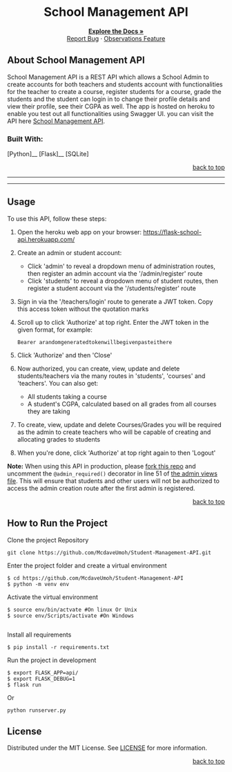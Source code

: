 <a name="readme-top"></a>

<!-- Project Name -->
<div align="center">
  <h1>School Management API</h1>
</div>

<div>
  <p align="center">
    <a href="https://github.com/McdaveUmoh/Student-Management-API#readme"><strong>Explore the Docs »</strong></a>
    <br />
    <a href="https://github.com/McdaveUmoh/Student-Management-API/issues">Report Bug</a>
    ·
    <a href="https://github.com/McdaveUmoh/Student-Management-API/issues">Observations Feature</a>
  </p>
</div>


<!-- About the Project -->
## About School Management API

 School Management API is a REST API which allows a School Admin to create accounts for both teachers and students account with functionalities for the teacher to create a course, register students for a course, grade the students and the student can login in to change their profile details and view their profile, see their CGPA as well. The app is hosted on heroku to enable you test out all functionalities using Swagger UI. you can visit the API here <a href="https://flask-school-api.herokuapp.com">School Management API</a>.

### Built With:

[Python]__
[Flask]__
[SQLite]

<p align="right"><a href="#readme-top">back to top</a></p>

---

---

<!-- GETTING STARTED -->
## Usage

To use this API, follow these steps:

1. Open the heroku web app on your browser: https://flask-school-api.herokuapp.com/

2. Create an admin or student account:
    - Click 'admin' to reveal a dropdown menu of administration routes, then register an admin account via the '/admin/register' route
    - Click 'students' to reveal a dropdown menu of student routes, then register a student account via the '/students/register' route

3. Sign in via the '/teachers/login' route to generate a JWT token. Copy this access token without the quotation marks

4. Scroll up to click 'Authorize' at top right. Enter the JWT token in the given format, for example:
   ```
   Bearer arandomgeneratedtokenwillbegivenpasteithere
   ```

5. Click 'Authorize' and then 'Close'

6. Now authorized, you can create, view, update and delete students/teachers via the many routes in 'students', 'courses' and 'teachers'. You can also get:
    - All students taking a course
    - A student's CGPA, calculated based on all grades from all courses they are taking

7. To create, view, update and delete Courses/Grades you will be required as the admin to create teachers who will be capable of creating and allocating grades to students

8. When you're done, click 'Authorize' at top right again to then 'Logout'

**Note:** When using this API in production, please [fork this repo](https://github.com/McdaveUmoh/Student-Management-API) and uncomment the `@admin_required()` decorator in line 51 of [the admin views file](https://github.com/McdaveUmoh/Student-Management-API/blob/main/api/admin/views.py). This will ensure that students and other users will not be authorized to access the admin creation route after the first admin is registered.

<p align="right"><a href="#readme-top">back to top</a></p>


## How to Run the Project

Clone the project Repository
```
git clone https://github.com/McdaveUmoh/Student-Management-API.git
```

Enter the project folder and create a virtual environment
``` 
$ cd https://github.com/McdaveUmoh/Student-Management-API
$ python -m venv env 
```

Activate the virtual environment
``` 
$ source env/bin/actvate #On linux Or Unix
$ source env/Scripts/activate #On Windows 
 
```

Install all requirements

```
$ pip install -r requirements.txt
```

Run the project in development
```
$ export FLASK_APP=api/
$ export FLASK_DEBUG=1
$ flask run
```
Or 
``` 
python runserver.py
``` 

<!-- License -->
## License

Distributed under the MIT License. See <a href="https://github.com/McdaveUmoh/Student-Management-API/blob/main/LICENSE">LICENSE</a> for more information.

<p align="right"><a href="#readme-top">back to top</a></p>
